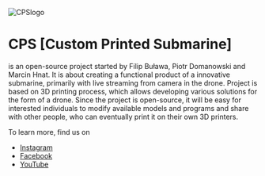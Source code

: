 ![CPSlogo](https://yt3.ggpht.com/a/AATXAJxz3N1lP8Nc5Ew2neXEeFRo6Tlfv4eYDojq5A=s100-c-k-c0xffffffff-no-rj-mo)
# CPS [Custom Printed Submarine]

 is an open-source project started by Filip Buława, Piotr Domanowski and Marcin Hnat. 
 It is about creating a functional product of a innovative submarine, primarily with live streaming from camera in the drone. 
 Project is based on 3D printing process, which allows developing various solutions for the form of a drone. 
Since the project is open-source, it will be easy for interested individuals to modify available models and programs and share with other people, who can eventually print it on their own 3D printers.

To learn more, find us on
* [Instagram](instagram.com/cpsdrone)
* [Facebook](facebook.com/cpsdrone)
* [YouTube](https://www.youtube.com/channel/UCqbdxbvG6cqnh_S_RcGnWWg)